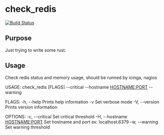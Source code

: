 # check_redis
[![Build Status](https://travis-ci.com/lagooj/check_redis.svg?branch=master)](https://travis-ci.com/lagooj/check_redis)

## Purpose

Just trying to write some rust.

## Usage

Check redis status and memory usage, should be runned by icinga, nagios

USAGE:
    check_redis [FLAGS] --critical <CRITICAL> --hostname <HOSTNAME:PORT> --warning <WARNING>

FLAGS:
    -h, --help       Prints help information
    -v               Set verbose mode
    -V, --version    Prints version information

OPTIONS:
    -c, --critical <CRITICAL>         Set critical threshold
    -H, --hostname <HOSTNAME:PORT>    Set hostname and port ex: localhost:6379
    -w, --warning <WARNING>           Set warning threshold

